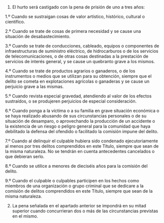 1. El hurto será castigado con la pena de prisión de uno a tres años:

1.º Cuando se sustraigan cosas de valor artístico, histórico, cultural o científico.

2.º Cuando se trate de cosas de primera necesidad y se cause una situación de desabastecimiento.

3.º Cuando se trate de conducciones, cableado, equipos o componentes de infraestructuras de suministro eléctrico, de hidrocarburos o de los servicios de telecomunicaciones, o de otras cosas destinadas a la prestación de servicios de interés general, y se cause un quebranto grave a los mismos.

4.º Cuando se trate de productos agrarios o ganaderos, o de los instrumentos o medios que se utilizan para su obtención, siempre que el delito se cometa en explotaciones agrícolas o ganaderas y se cause un perjuicio grave a las mismas.

5.º Cuando revista especial gravedad, atendiendo al valor de los efectos sustraídos, o se produjeren perjuicios de especial consideración.

6.º Cuando ponga a la víctima o a su familia en grave situación económica o se haya realizado abusando de sus circunstancias personales o de su situación de desamparo, o aprovechando la producción de un accidente o la existencia de un riesgo o peligro general para la comunidad que haya debilitado la defensa del ofendido o facilitado la comisión impune del delito.

7.º Cuando al delinquir el culpable hubiera sido condenado ejecutoriamente al menos por tres delitos comprendidos en este Título, siempre que sean de la misma naturaleza. No se tendrán en cuenta antecedentes cancelados o que debieran serlo.

8.º Cuando se utilice a menores de dieciséis años para la comisión del delito.

9.º Cuando el culpable o culpables participen en los hechos como miembros de una organización o grupo criminal que se dedicare a la comisión de delitos comprendidos en este Título, siempre que sean de la misma naturaleza.

2. La pena señalada en el apartado anterior se impondrá en su mitad superior cuando concurrieran dos o más de las circunstancias previstas en el mismo.

